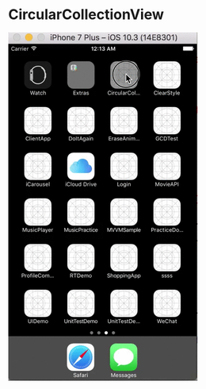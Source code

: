 # CircularCollectionView
![alt tag](https://github.com/LHLL/CircularCollectionView/blob/master/CircularCollectionView.gif)
